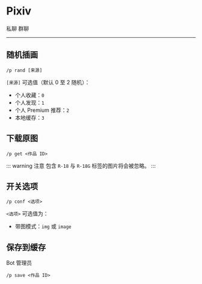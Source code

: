# Pixiv
<span class="span-friend">私聊</span>
<span class="span-group">群聊</span>

---

## 随机插画
```
/p rand [来源]
```
`[来源]` 可选值（默认 0 至 2 随机）：
- 个人收藏：`0`
- 个人发现：`1`
- 个人 Premium 推荐：`2`
- 本地缓存：`3`

## 下载原图
```
/p get <作品 ID>
```
::: warning 注意
包含 `R-18` 与 `R-18G` 标签的图片将会被忽略。
:::

## 开关选项
```
/p conf <选项>
```
`<选项>` 可选值为：
- 带图模式：`img` 或 `image`

## 保存到缓存
<span class="span-bot-admin">Bot 管理员</span>
```
/p save <作品 ID>
```